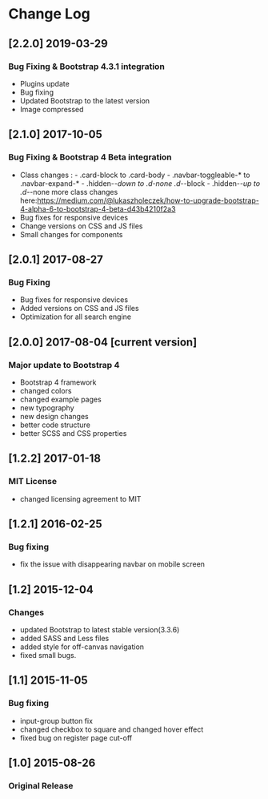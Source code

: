 # Change Log

## [2.2.0] 2019-03-29
### Bug Fixing & Bootstrap 4.3.1 integration
 - Plugins update
 - Bug fixing
 - Updated Bootstrap to the latest version
 - Image compressed

## [2.1.0] 2017-10-05
### Bug Fixing & Bootstrap 4 Beta integration
 - Class changes :  - .card-block to .card-body
                    - .navbar-toggleable-* to .navbar-expand-*
                    - .hidden-*-down to .d-none .d-*-block
                    - .hidden-*-up to .d-*-none
                    more class changes here:https://medium.com/@lukaszholeczek/how-to-upgrade-bootstrap-4-alpha-6-to-bootstrap-4-beta-d43b4210f2a3
 - Bug fixes for responsive devices
 - Change versions on CSS and JS files
 - Small changes for components

## [2.0.1] 2017-08-27
### Bug Fixing
 - Bug fixes for responsive devices
 - Added versions on CSS and JS files
 - Optimization for all search engine

## [2.0.0] 2017-08-04 [current version]
### Major update to Bootstrap 4
 - Bootstrap 4 framework
 - changed colors
 - changed example pages
 - new typography
 - new design changes
 - better code structure
 - better SCSS and CSS properties

## [1.2.2] 2017-01-18
### MIT License
 - changed licensing agreement to MIT

## [1.2.1] 2016-02-25
### Bug fixing
 - fix the issue with disappearing navbar on mobile screen

## [1.2] 2015-12-04
### Changes
 - updated Bootstrap to latest stable version(3.3.6)
 - added SASS and Less files
 - added style for off-canvas navigation
 - fixed small bugs.

## [1.1] 2015-11-05
### Bug fixing
 - input-group button fix
 - changed checkbox to square and changed hover effect
 - fixed bug on register page cut-off

## [1.0] 2015-08-26
### Original Release
